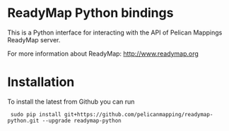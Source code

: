 ReadyMap Python bindings
=========================

This is a Python interface for interacting with the API of Pelican Mappings ReadyMap server.

For more information about ReadyMap:  http://www.readymap.org

# Installation

To install the latest from Github you can run

     sudo pip install git+https://github.com/pelicanmapping/readymap-python.git --upgrade readymap-python
     
